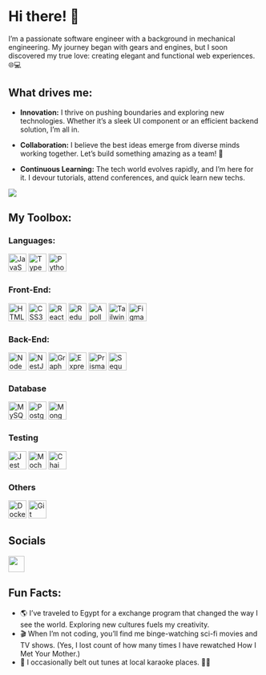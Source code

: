 # Hi there! 👋

I’m a passionate software engineer with a background in mechanical engineering. My journey began with gears and engines, but I soon discovered my true love: creating elegant and functional web experiences. 🌐💻

## What drives me:

-   **Innovation:**  I thrive on pushing boundaries and exploring new technologies. Whether it’s a sleek UI component or an efficient backend solution, I’m all in.
    
-   **Collaboration:**  I believe the best ideas emerge from diverse minds working together. Let’s build something amazing as a team! 🤝
    
-   **Continuous Learning:**  The tech world evolves rapidly, and I’m here for it. I devour tutorials, attend conferences, and quick learn new techs.

![](https://komarev.com/ghpvc/?username=PhilipLages&style=for-the-badge)

## My Toolbox:
### Languages:
<p align="left">
<a href="https://developer.mozilla.org/en-US/docs/Web/JavaScript" target="_blank" rel="noreferrer"><img src="https://raw.githubusercontent.com/danielcranney/readme-generator/main/public/icons/skills/javascript-colored.svg" width="36" height="36" alt="JavaScript" /></a>
<a href="https://www.typescriptlang.org/" target="_blank" rel="noreferrer"><img src="https://raw.githubusercontent.com/danielcranney/readme-generator/main/public/icons/skills/typescript-colored.svg" width="36" height="36" alt="TypeScript" /></a>
<a href="https://www.python.org/" target="_blank" rel="noreferrer"><img src="https://cdn.worldvectorlogo.com/logos/python-5.svg" width="36" height="36" alt="Python" /></a>
</p>

### Front-End:

<p align="left">
<a href="https://developer.mozilla.org/en-US/docs/Glossary/HTML5" target="_blank" rel="noreferrer"><img src="https://raw.githubusercontent.com/danielcranney/readme-generator/main/public/icons/skills/html5-colored.svg" width="36" height="36" alt="HTML5" /></a>
<a href="https://www.w3.org/TR/CSS/#css" target="_blank" rel="noreferrer"><img src="https://raw.githubusercontent.com/danielcranney/readme-generator/main/public/icons/skills/css3-colored.svg" width="36" height="36" alt="CSS3" /></a>
<a href="https://reactjs.org/" target="_blank" rel="noreferrer"><img src="https://raw.githubusercontent.com/danielcranney/readme-generator/main/public/icons/skills/react-colored.svg" width="36" height="36" alt="React" /></a>
<a href="https://redux.js.org/" target="_blank" rel="noreferrer"><img src="https://raw.githubusercontent.com/danielcranney/readme-generator/main/public/icons/skills/redux-colored.svg" width="36" height="36" alt="Redux" /></a>
<a href="https://www.apollographql.com/" target="_blank" rel="noreferrer"><img src="https://cdn.worldvectorlogo.com/logos/apollo-graphql-compact.svg" width="36" height="36" alt="Apollo GraphQL"/></a>
<a href="https://tailwindcss.com/" target="_blank" rel="noreferrer"><img src="https://raw.githubusercontent.com/danielcranney/readme-generator/main/public/icons/skills/tailwindcss-colored.svg" width="36" height="36" alt="TailwindCSS" /></a>
<a href="https://www.figma.com/" target="_blank" rel="noreferrer"><img src="https://raw.githubusercontent.com/danielcranney/readme-generator/main/public/icons/skills/figma-colored.svg" width="36" height="36" alt="Figma" /></a>
</p>

### Back-End:

<p align="left">
<a href="https://nodejs.org/en/" target="_blank" rel="noreferrer"><img src="https://raw.githubusercontent.com/danielcranney/readme-generator/main/public/icons/skills/nodejs-colored.svg" width="36" height="36" alt="NodeJS" /></a>
<a href="https://nestjs.com/" target="_blank" rel="noreferrer"><img src="https://cdn.icon-icons.com/icons2/2107/PNG/512/file_type_nestjs_icon_130355.png" width="36" height="36" alt="NestJS" /></a>
<a href="https://graphql.org/" target="_blank" rel="noreferrer"><img src="https://cdn.icon-icons.com/icons2/2107/PNG/512/file_type_graphql_icon_130564.png" width="36" height="36" alt="GraphQL" /></a>
<a href="https://expressjs.com/" target="_blank" rel="noreferrer"><img src="https://raw.githubusercontent.com/danielcranney/readme-generator/main/public/icons/skills/express.svg" width="36" height="36" alt="Express" /></a>
<a href="https://www.prisma.io" target="_blank" rel="noreferrer"><img src="https://cdn.icon-icons.com/icons2/2107/PNG/512/file_type_light_prisma_icon_130444.png" width="36" height="36" alt="Prisma ORM" /></a>
<a href="https://sequelize.org" target="_blank" rel="noreferrer"><img src="https://cdn.icon-icons.com/icons2/2415/PNG/512/sequelize_original_logo_icon_146348.png" width="36" height="36" alt="Sequelize ORM" /></a>  
</p>

### Database
<p align="left">
<a href="https://www.mysql.com/" target="_blank" rel="noreferrer"><img src="https://raw.githubusercontent.com/danielcranney/readme-generator/main/public/icons/skills/mysql-colored.svg" width="36" height="36" alt="MySQL" /></a>
<a href="https://www.postgresql.org/" target="_blank" rel="noreferrer"><img src="https://raw.githubusercontent.com/danielcranney/readme-generator/main/public/icons/skills/postgresql-colored.svg" width="36" height="36" alt="PostgreSQL" /></a>
<a href="https://www.mongodb.com/" target="_blank" rel="noreferrer"><img src="https://raw.githubusercontent.com/danielcranney/readme-generator/main/public/icons/skills/mongodb-colored.svg" width="36" height="36" alt="MongoDB" /></a>
</p>

### Testing
<p align="left">
<a href="https://jestjs.io" target="_blank" rel="noreferrer"><img src="https://cdn.icon-icons.com/icons2/2107/PNG/512/file_type_jest_snapshot_icon_130513.png" width="36" height="36" alt="Jest" /></a>  
<a href="https://mochajs.org" target="_blank" rel="noreferrer"><img src="https://cdn.icon-icons.com/icons2/2107/PNG/512/file_type_mocha_icon_130387.png" width="36" height="36" alt="Mocha" /></a>
<a href="https://www.chaijs.com" target="_blank" rel="noreferrer"><img src="https://cdn.icon-icons.com/icons2/2699/PNG/512/chaijs_logo_icon_168435.png" width="36" height="36" alt="Chai" /></a>
</p>

### Others
<p align="left">
<a href="https://www.docker.com" target="_blank" rel="noreferrer"><img src="https://user-images.githubusercontent.com/98766758/217071238-e9e344b2-4822-40d5-8e86-74f05ed40de8.png" width="36" height="36" alt="Docker" /></a>
<a href="https://git-scm.com" target="_blank" rel="noreferrer"><img src="https://cdn.icon-icons.com/icons2/2107/PNG/512/file_type_git_icon_130581.png" width="36" height="36" alt="Git" /></a>  
</p>


## Socials
<p align="left"><a href="https://www.linkedin.com/in/philiplages/" target="_blank" rel="noreferrer"><img src="https://raw.githubusercontent.com/danielcranney/readme-generator/main/public/icons/socials/linkedin.svg" width="32" height="32" /></a> 

## Fun Facts:

-   🌎 I’ve traveled to Egypt for a exchange program that changed the way I see the world. Exploring new cultures fuels my creativity.    
-   🎬 When I’m not coding, you’ll find me binge-watching sci-fi movies and TV shows. (Yes, I lost count of how many times I have rewatched How I Met Your Mother.)
-   🎤 I occasionally belt out tunes at local karaoke places. 🎤🎶
